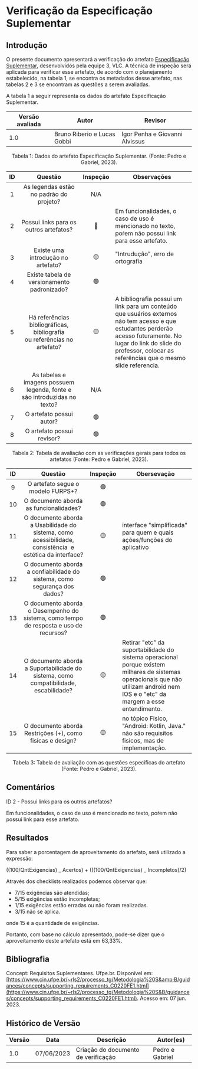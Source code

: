 # Verificação da Especificação Suplementar

## Introdução

O presente documento apresentará a verificação do artefato [Especificação Suplementar](https://requisitos-de-software.github.io/2023.1-VLC/#/modelagem/especificacao_suplementar), desenvolvidos pela equipe 3, VLC. A técnica de inspeção será aplicada para verificar esse artefato, de acordo com o planejamento estabelecido, na tabela 1, se encontra os metadados desse artefato, nas tabelas 2 e 3 se encontram as questões a serem avaliadas.

A tabela 1 a seguir representa os dados do artefato Especificação Suplementar.

<center>

| Versão avaliada | Autor                       | Revisor                        |
| --------------- | --------------------------- | ------------------------------ |
| 1.0             | Bruno Riberio e Lucas Gobbi | Igor Penha e Giovanni Alvissus |

</center>

<div style="text-align: center">
<p> Tabela 1: Dados do artefato Especificação Suplementar. (Fonte: Pedro e Gabriel, 2023). </p>
</div>

| ID  |                                 Questão                                  | Inspeção | Observações                                                                                                                                                                                                                    |
| :-: | :----------------------------------------------------------------------: | :------: | ------------------------------------------------------------------------------------------------------------------------------------------------------------------------------------------------------------------------------ |
|  1  |                 As legendas estão no padrão do projeto?                  |   N/A    |                                                                                                                                                                                                                                |
|  2  |                  Possui links para os outros artefatos?                  |    🔴    | Em funcionalidades, o caso de uso é mencionado no texto, poŕem não possui link para esse artefato.                                                                                                                             |
|  3  |                    Existe uma introdução no artefato?                    |    🟡    | "Intrudução", erro de ortografia                                                                                                                                                                                               |
|  4  |               Existe tabela de versionamento padronizado?                |    🟢    |                                                                                                                                                                                                                                |
|  5  | Há referências bibliográficas, bibliografia ou referências no artefato?  |    🟡    | A bibliografia possui um link para um conteúdo que usuários externos não tem acesso e que estudantes perderão acesso futuramente. No lugar do link do slide do professor, colocar as referências que o mesmo slide referencia. |
|  6  | As tabelas e imagens possuem legenda, fonte e são introduzidas no texto? |   N/A    |                                                                                                                                                                                                                                |
|  7  |                         O artefato possui autor?                         |    🟢    |                                                                                                                                                                                                                                |
|  8  |                        O artefato possui revisor?                        |    🟢    |                                                                                                                                                                                                                                |

<div style="text-align: center">
<p> Tabela 2: Tabela de avaliação com as verificações gerais para todos os artefatos (Fonte: Pedro e Gabriel, 2023). </p>
</div>

| ID  |                                                 Questão                                                  | Inspeção | Obersevação                                                                                                                                                                        |
| :-: | :------------------------------------------------------------------------------------------------------: | :------: | ---------------------------------------------------------------------------------------------------------------------------------------------------------------------------------- |
|  9  |                                    O artefato segue o modelo FURPS+?                                     |    🟢    |                                                                                                                                                                                    |
| 10  |                                  O documento aborda as funcionalidades?                                  |    🟢    |                                                                                                                                                                                    |
| 11  | O documento aborda a Usabilidade do sistema, como acessibilidade, consistência  e estética da interface? |    🟡    | interface "simplificada" para quem e quais ações/funções do aplicativo                                                                                                             |
| 12  |                O documento aborda a confiabilidade do sistema, como segurança dos dados?                 |    🟢    |                                                                                                                                                                                    |
| 13  |          O documento aborda o Desempenho do sistema, como tempo de resposta e uso de recursos?           |    🟢    |                                                                                                                                                                                    |
| 14  |           O documento aborda a Suportabilidade do sistema, como compatibilidade, escabilidade?           |    🟡    | Retirar "etc" da suportabilidade do sistema operacional porque existem milhares de sistemas operacionais que não utilizam android nem IOS e o "etc" da margem a esse entendimento. |
| 15  |                        O documento aborda Restrições (+), como fisicas e design?                         |    🟡    | no tópico Fisico, "Android: Kotlin, Java." não são requisitos fisicos, mas de implementação.                                                                                       |

<div style="text-align: center">
<p> Tabela 3: Tabela de avaliação com as questões específicas do artefato (Fonte: Pedro e Gabriel, 2023). </p>
</div>

## Comentários

ID 2 - Possui links para os outros artefatos?

Em funcionalidades, o caso de uso é mencionado no texto, poŕem não possui link para esse artefato.

## Resultados

Para saber a porcentagem de aproveitamento do artefato, será utilizado a expressão:

((100/QntExigencias) _ Acertos) + (((100/QntExigencias) _ Incompletos)/2)

Através dos checklists realizados podemos observar que:

- 7/15 exigências são atendidas;
- 5/15 exigências estão incompletas;
- 1/15 exigências estão erradas ou não foram realizadas.
- 3/15 não se aplica.

onde 15 é a quantidade de exigências.

Portanto, com base no cálculo apresentado, pode-se dizer que o aproveitamento deste artefato está em 63,33%.

## Bibliografia

Concept: Requisitos Suplementares. Ufpe.br. Disponível em: [https://www.cin.ufpe.br/~rls2/processo_tg/Metodologia%20S&amp;B/guidances/concepts/supporting_requirements_C0220FE1.html](https://www.cin.ufpe.br/~rls2/processo_tg/Metodologia%20S&B/guidances/concepts/supporting_requirements_C0220FE1.html). Acesso em: 07 jun. 2023.

## Histórico de Versão

| Versão | Data       | Descrição                           | Autor(es)       |
| ------ | ---------- | ----------------------------------- | --------------- |
| 1.0    | 07/06/2023 | Criação do documento de verificação | Pedro e Gabriel |

‌
